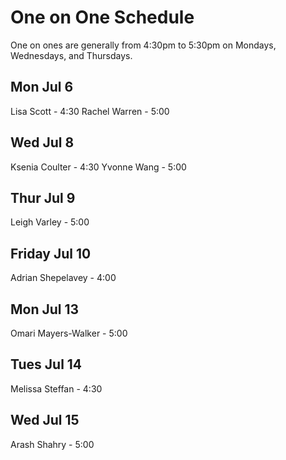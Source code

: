 # One on One Schedule 
One on ones are generally from 4:30pm to 5:30pm on Mondays, Wednesdays, and Thursdays.

## Mon Jul 6
Lisa Scott - 4:30
Rachel Warren - 5:00

## Wed Jul 8
Ksenia Coulter - 4:30
Yvonne Wang - 5:00

## Thur Jul 9
Leigh Varley - 5:00

## Friday Jul 10
Adrian Shepelavey - 4:00

## Mon Jul 13
Omari Mayers-Walker - 5:00

## Tues Jul 14
Melissa Steffan - 4:30

## Wed Jul 15
Arash Shahry - 5:00


